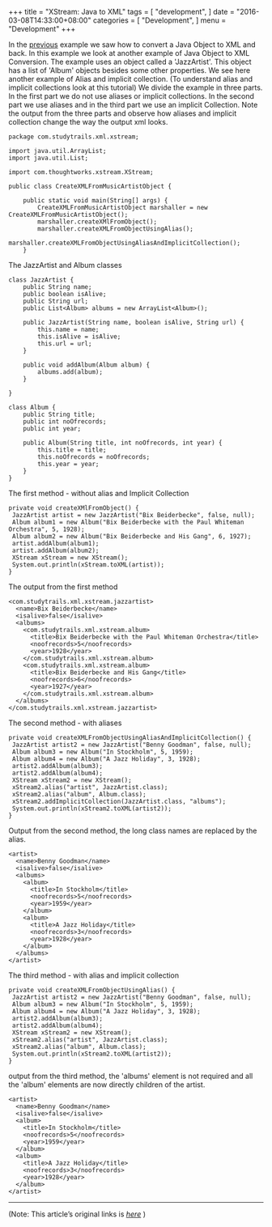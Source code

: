 
+++
title = "XStream: Java to XML"
tags = [
    "development",
]
date = "2016-03-08T14:33:00+08:00"
categories = [
    "Development",
]
menu = "Development"
+++

In the [previous](/post/dev_201603081411) example we saw how to convert a Java Object to XML and back. In this example we look at another example of Java Object to XML Conversion. The example uses an object called a 'JazzArtist'. This object has a list of 'Album' objects besides some other properties. We see here another example of Alias and implicit collection. (To understand alias and implicit collections look at this tutorial) We divide the example in three parts. In the first part we do not use aliases or implicit collections. In the second part we use aliases and in the third part we use an implicit Collection. Note the output from the three parts and observe how aliases and implicit collection change the way the output xml looks.

```
package com.studytrails.xml.xstream;

import java.util.ArrayList;
import java.util.List;

import com.thoughtworks.xstream.XStream;

public class CreateXMLFromMusicArtistObject {

    public static void main(String[] args) {
        CreateXMLFromMusicArtistObject marshaller = new CreateXMLFromMusicArtistObject();
        marshaller.createXMlFromObject();
        marshaller.createXMLFromObjectUsingAlias();
        marshaller.createXMLFromObjectUsingAliasAndImplicitCollection();
    }
```
<!--more-->
The JazzArtist and Album classes

```
class JazzArtist {
    public String name;
    public boolean isAlive;
    public String url;
    public List<Album> albums = new ArrayList<Album>();

    public JazzArtist(String name, boolean isAlive, String url) {
        this.name = name;
        this.isAlive = isAlive;
        this.url = url;
    }

    public void addAlbum(Album album) {
        albums.add(album);
    }

}

class Album {
    public String title;
    public int noOfrecords;
    public int year;

    public Album(String title, int noOfrecords, int year) {
        this.title = title;
        this.noOfrecords = noOfrecords;
        this.year = year;
    }
}
```

The first method - without alias and Implicit Collection

```
private void createXMlFromObject() {
 JazzArtist artist = new JazzArtist("Bix Beiderbecke", false, null);
 Album album1 = new Album("Bix Beiderbecke with the Paul Whiteman Orchestra", 5, 1928);
 Album album2 = new Album("Bix Beiderbecke and His Gang", 6, 1927);
 artist.addAlbum(album1);
 artist.addAlbum(album2);
 XStream xStream = new XStream();
 System.out.println(xStream.toXML(artist));
}
```

The output from the first method

```
<com.studytrails.xml.xstream.jazzartist>
  <name>Bix Beiderbecke</name>
  <isalive>false</isalive>
  <albums>
    <com.studytrails.xml.xstream.album>
      <title>Bix Beiderbecke with the Paul Whiteman Orchestra</title>
      <noofrecords>5</noofrecords>
      <year>1928</year>
    </com.studytrails.xml.xstream.album>
    <com.studytrails.xml.xstream.album>
      <title>Bix Beiderbecke and His Gang</title>
      <noofrecords>6</noofrecords>
      <year>1927</year>
    </com.studytrails.xml.xstream.album>
  </albums>
</com.studytrails.xml.xstream.jazzartist>
```

The second method - with aliases

```
private void createXMLFromObjectUsingAliasAndImplicitCollection() {
 JazzArtist artist2 = new JazzArtist("Benny Goodman", false, null);
 Album album3 = new Album("In Stockholm", 5, 1959);
 Album album4 = new Album("A Jazz Holiday", 3, 1928);
 artist2.addAlbum(album3);
 artist2.addAlbum(album4);
 XStream xStream2 = new XStream();
 xStream2.alias("artist", JazzArtist.class);
 xStream2.alias("album", Album.class);
 xStream2.addImplicitCollection(JazzArtist.class, "albums");
 System.out.println(xStream2.toXML(artist2));
}
```
Output from the second method, the long class names are replaced by the alias.

```
<artist>
  <name>Benny Goodman</name>
  <isalive>false</isalive>
  <albums>
    <album>
      <title>In Stockholm</title>
      <noofrecords>5</noofrecords>
      <year>1959</year>
    </album>
    <album>
      <title>A Jazz Holiday</title>
      <noofrecords>3</noofrecords>
      <year>1928</year>
    </album>
  </albums>
</artist>
```

The third method - with alias and implicit collection

```
private void createXMLFromObjectUsingAlias() {
 JazzArtist artist2 = new JazzArtist("Benny Goodman", false, null);
 Album album3 = new Album("In Stockholm", 5, 1959);
 Album album4 = new Album("A Jazz Holiday", 3, 1928);
 artist2.addAlbum(album3);
 artist2.addAlbum(album4);
 XStream xStream2 = new XStream();
 xStream2.alias("artist", JazzArtist.class);
 xStream2.alias("album", Album.class);
 System.out.println(xStream2.toXML(artist2));
}
```

output from the third method, the 'albums' element is not required and all the 'album' elements are now directly children of the artist.

```
<artist>
  <name>Benny Goodman</name>
  <isalive>false</isalive>
  <album>
    <title>In Stockholm</title>
    <noofrecords>5</noofrecords>
    <year>1959</year>
  </album>
  <album>
    <title>A Jazz Holiday</title>
    <noofrecords>3</noofrecords>
    <year>1928</year>
  </album>
</artist>
```

------------------

(Note: This article’s original links is [*here*](http://www.studytrails.com/java/xml/xstream/xstream-xml-to-java.jsp "XStream XML to Java") )
